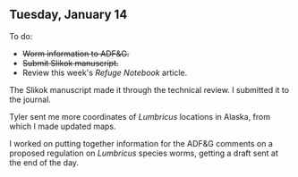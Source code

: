 
## Tuesday, January 14

To do:

* ~~Worm information to ADF&G.~~
* ~~Submit Slikok manuscript.~~
* Review this week's *Refuge Notebook* article.

The Slikok manuscript made it through the technical review. I submitted it to the journal.

Tyler sent me more coordinates of *Lumbricus* locations in Alaska, from which I made updated maps.

I worked on putting together information for the ADF&G comments on a proposed regulation on *Lumbricus* species worms, getting a draft sent at the end of the day.
